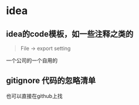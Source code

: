 # idea 

## idea的code模板，如一些注释之类的

> File -> export setting 

一个公司的一个自用的

## gitignore 代码的忽略清单
也可以直接在github上找